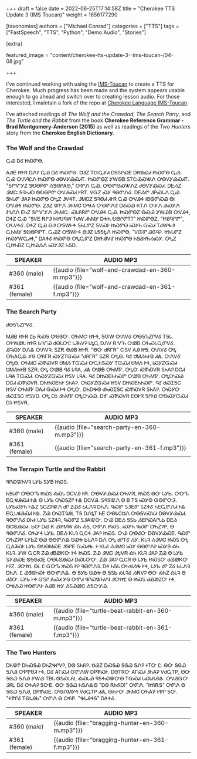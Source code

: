 +++
draft = false
date = 2022-06-25T17:14:58Z
title = "Cherokee TTS Update 3 (IMS Toucan)"
weight = 1656177290

[taxonomies]
authors = ["Michael Conrad"]
categories = ["TTS"]
tags = ["FastSpeech", "TTS", "Python", "Demo Audio", "Stories"]

[extra]

featured_image = "content/cherokee-tts-update-3--ims-toucan-/04-08.jpg"

+++

I've continued working with using the [IMS-Toucan](https://github.com/DigitalPhonetics/IMS-Toucan) to
create a TTS for Cherokee. Much progress has been made and the system appears usable enough to go ahead and switch over to
creating lesson audio. For those interested, I maintain a fork of the repo at [Cherokee Language IMS-Toucan](https://github.com/CherokeeLanguage/IMS-Toucan).

I've attached readings of *The Wolf and the Crawdad*, *The Search Party*, and *The Turtle and the Rabbit*
from the book **Cherokee Reference Grammar - Brad Montgomery-Anderson (2015)** as well as readings of
the *Two Hunters* story from the **Cherokee English Dictionary**.

<!-- more -->

### The Wolf and the Crawdad

ᏩᏯ ᎠᎴ ᏥᏍᏛᎾ.

ᎪᎯᎬ ᏥᎨᏒ ᎠᏁᎮ ᏩᏯ ᎠᎴ ᏥᏍᏛᎾ. ᏌᏭᏃ ᎢᏳᏩᎩᏗ ᎠᎦᏚᎵᏍᎬ ᎠᏥᏰᏍᏗ ᏥᏍᏛᎾ ᏩᏯ. ᏩᏯ ᎤᏁᏄᏝᏁ ᏥᏍᏛᎾ ᏧᎾᏙᎩᏯᏍᏗᎢ.
ᏥᏍᏛᎾᏃ ᎩᎳᏫᏴ ᏚᎢᏨᏯᏍᏔᏁ ᎤᎾᏙᎩᏯᏍᏗᎢ. "ᎦᎵᏉᎩᏃ ᏕᎧᎾᏢᏛ ᏱᏕᎾᎵᎪᎾ," ᎤᏛᏁ ᏩᏯ. ᎤᎾᏛᎾᏍᏔᏁᏃ ᏧᎾᏙᎩᏯᏍᏗ.
ᎠᎬᏱᏃ ᏭᎷᏨ ᎦᎸᏂᏗᎠ ᏫᎧᎾᏢᏛ ᎤᏙᎯᏍᏗ ᎨᏒᎢ. ᏙᏳᏃ ᏍᎩ ᏄᎾᏛᏁᎴ. ᎠᎬᏱᏛ ᏭᏢᏍᏓᏁ ᏩᏯ. ᎦᏂᏓᏛ ᏭᎪᎮ ᏥᏍᏛᎾ ᎤᎿᏃ ᏭᏙᏎᎢ.
ᏭᎷᏣᏃ ᎦᎸᎾᏗ ᏗᎨᏒ ᏩᏯ ᎤᏙᎯᏎ ᎥᎾᏫᏛᏍᏊ ᎾᎥ ᎤᏙᎯᏎ ᏥᏍᏛᎾ.
ᏃᏭᏃ ᏔᎵᏁ ᏭᏂᎷᏣ ᎤᏠᏱ ᏅᎾᏛᏁᎴ ᎠᎴᏍᏊ ᏦᎢᏁ ᏅᎩᏁ ᎯᏍᎩᏁ ᏑᏓᎵᏁ ᎬᏂᏃ ᎦᎵᏉᎩᏁ ᏭᏂᎷᏨ.
ᏍᏓᏲᏒᏛ ᎤᏙᎯᏎ ᏩᏯ. ᏥᏍᏛᎾᏃ ᎾᏍᏊ ᎩᎳᏊᏴ ᎤᏙᎯᏎ, ᎠᏎᏃ ᏩᏯ "ᎦᏙᎬ ᎡᎵᏭ ᏂᏥᏌᏄᎳ ᎢᏧᎳ ᏗᏂᎷᎩ ᎠᎭᏂ ᎧᎾᎵᏛᎢ?"
ᏥᏍᏛᎾᏃ, "ᏥᏰᏄᎵᏛ", ᎤᏓᏙᏎᎴ. ᎠᏎᏃ ᏩᏯ ᎾᏭ ᎤᏕᎳᎰᏎ ᎦᏂᏓᏛᏃ ᎦᏙᏍᎨ ᏥᏍᏛᎾ ᎥᏍᎩᏂ ᏳᏍᏗ ᎢᏧᎳᎭᏭ ᏩᏂᎷᎩ ᎦᎧᎾᏢᏛᎢ.
ᏩᏯᏃ ᎤᏕᎳᎰᏎ ᎾᏭᏃ ᏓᎦᎦᎿᏁ ᏥᏍᏛᎾ, "ᏙᏳᏛ ᎯᎶᏄᎮ. ᏥᏂᏓᏛᏃ ᏥᏍᎩᎳᏩᏗᏎ," ᎠᎪᏎᎴ ᏥᏍᏛᎾ ᎤᎿᏩᏛᏃ ᎠᏥᎨᎯᏙᎴ ᏥᏍᏛᎾ ᏂᎦᏰᏥᏂᏱᏍᎩ.
ᎤᎿᏃ ᏩᏥᏂᏴᏃ ᏩᏥᏯᏱᏁ ᎥᏍᎩᏭᏃ ᏂᎦᎠ.

SPEAKER|AUDIO MP3
--|--
#360 (male)|{{audio (file="wolf-and-crawdad-en-360-m.mp3")}}
#361 (female)|{{audio (file="wolf-and-crawdad-en-361-f.mp3")}}

### The Search Party

ᏧᎾᎦᏖᏃᎵᏙᎴ.

ᎷᎯᏴ ᏥᎨᏒ ᏝᏏ ᎡᏍᎦ ᎤᎾᏕᏅ. ᎤᏂᎷᏨ ᏥᎨᏎ, ᎦᏳᎳ ᎤᏁᏙᎴ ᎤᎾᎦᏖᏃᎵᏙᎴ ᎢᎦᏓ.
ᎤᎨᎳᏪᏓ ᏥᎨᏒ ᏏᏉᏯ ᏧᎾᏓᏅᏝ ᏓᏘᏂᏙᎮ ᏓᎿᏩ ᎠᏁᏙ ᎡᏉᏂ ᎤᏪᏴ ᎤᏂᏍᏓᏩᏛᏙᎴ.
ᎯᎸᏍᎩ ᎠᏁᎲ ᎤᏁᏙᎸ.
ᏚᏃᎡ ᎾᎯᏴ ᏥᎨᏒ.
"ᎾᏅ ᏧᏲᎱᏒ" ᏨᏚᏙ ᎪᎯ ᏥᎦ.
ᎤᏁᏙᎴ ᎤᎿ ᎤᏂᎪᏩᎲ ᎩᎶ ᎤᏲᎱᏒ ᏍᎩᏃᎢᏳᏍᏗ "ᏧᏲᎱᏒ" ᏚᏃᎡ ᎤᎿᎾ.
ᏄᎴ ᏌᎷᏱᏂᎨᏴ ᏗᏜ. ᎤᏁᏙᎴ ᎤᎿᎾ.
ᎤᏂᎷᏣ ᏍᏈᏍᏙᏒ ᏌᎷᏱ ᎢᏳᏍᏗ ᎤᏩᏂᏕᏍᎩ ᎢᏳᏍᏗ ᏌᎷᏱ ᎨᏎ,
ᎥᏍᎩᏃᏳᏍᏗ ᏌᎷᏱᏂᎨᏴ ᏚᏃᏒ.
ᎤᎿ ᎤᏪᏴ ᏄᎴ ᏓᏄᎪ, ᏗᏜ ᎤᏪᏴ ᎤᏂᎷᏤ.
ᎤᎿᏅ ᏍᏈᏍᏙᏒ ᏚᏂᎪᎮ ᎠᏣᏗ ᏓᏄᎪ ᎢᏳᏍᏗ.
ᎤᏍᎩᏃᏳᏍᏗ ᏥᏚᏙ ᏓᏄᎪ.
ᏄᎴ ᎠᏥᏍᎬᏂᎨᏍᏛ ᎤᏪᏴ ᎤᏂᎷᏤ. ᎤᎿᏅᏍᏊ ᎠᏣᏗ ᏍᏈᏍᏙᏒ. ᎠᏂᏥᏍᎬᏂᎨ ᏚᏂᎪᎮ.
ᎤᏍᎩᏃᏳᏍᏗ ᏥᏚᏙ ᎠᏥᏍᎬᏂᎨᏍᏛ. ᏄᎴ ᏧᏍᏆᎦᏟ ᏥᏚᏙ ᎤᏂᎷᏤ ᎠᎪᏗ ᏳᏍᏗ ᎨᏎ ᎤᎿᏅ.
ᎠᏂᎠᎭᏫ ᏧᏂᏍᏆᎦᏟ ᏍᏈᏍᏙᏒ ᏚᏂᎪᎮ.
ᎤᏍᎩᏅ ᏧᏍᏆᎦᏟ ᏥᏚᏙᎠ.
ᎤᎿ ᎠᎼ ᏭᏂᎷᏤ ᎤᎿᏅᏍᏊ.
ᎠᎹ ᏍᏈᏍᏙᏒ ᎬᎾᎨᏒ ᎦᎵᎨᏰ ᎤᎾᏍᎩᏳᏍᏗ ᎠᎼ ᏥᏚᏙᎡ.

SPEAKER|AUDIO MP3
--|--
#360 (male)|{{audio (file="search-party-en-360-m.mp3")}}
#361 (female)|{{audio (file="search-party-en-361-f.mp3")}}

### The Terrapin Turtle and the Rabbit

ᏄᎵᏍᏔᏂᏙᎸ ᏓᎩᏏ ᏚᎩᏴ ᏥᏍᏚ.

ᏂᎦᏓᏛ ᎤᎾᏅᏖ ᏥᏍᏚ ᎣᏍᏓ ᎠᏟᏙᎯ ᎨᏒ.
ᎤᎾᏙᎩᏯᏍᏗ ᎤᏂᏙᎮᏞ ᏥᏍᏚ ᎾᏅ ᏓᎩᏏ.
ᎤᏅᏖ ᎬᏩᏠᎯᏍᏗ ᎨᎲ Ꮎ ᏓᎩᏏ ᎤᏍᎦᏃᎵ ᎨᎲ ᎠᏟᏙᎯ.
ᏚᏄᎦᏔᏁ Ꮎ Ᏼ ᎢᎦ ᎥᏍᎩᎾ ᏳᎾᏛᏅᏘ.
ᏓᎩᏏᏍᎩᏂ ᎨᎲᏃ ᏚᏟᏃᎮᏔᏁ ᏧᎵ ᏃᏊᎴ ᏏᏓᏁᎸ ᎠᏂᏁ.
ᏄᏍᏛ ᏚᏭᎬᏛ ᏚᏃᏎᎴ ᏂᎬᏩᏛᏁᏗ ᎨᎲ ᎬᏩᏓᏠᎯᏍᏗ ᎨᎲ.
ᏃᏊ ᎤᏍᏆᎸᎯᏞ ᎢᎦ ᎠᏁᎿᎢ ᏂᎬ ᎤᎾᏓᏟᏌᏁ ᎤᎾᎦᏙᏍᏙᏗ ᎠᎾᏙᎩᏯᏍᏗ.
ᏄᎾᏛᏁᎴ ᎠᏂᏐ ᏓᎩᏏ ᏚᏃᏎᎸ, ᏄᏍᏛᏃ ᏚᏭᎪᏔᏅ.
ᏅᏊ ᎠᎬᏱ ᎦᏚᏏ ᏱᎬᎵᏍᎪᎵᏓᏏ ᎠᎬᏱ ᏫᏣᎶᎯᏍᏗ.
ᏏᏅ ᎠᏯ Ꮶ ᏯᎩᎷᎳ ᎣᏂ ᏱᎦ, ᎤᏛᏁ ᏥᏍᏚ.
ᎥᏍᎩᏂ ᏄᏍᏛ ᎤᏂᏃᎮᏢ, Ꮎ ᏄᎾᏛᏁᎴ.
ᎤᏂᎩᏎ ᏓᎩᏏ.
ᎠᎬᏱ ᏦᏓᎸ ᏩᏟᏎ ᏭᎪᎮ ᏥᏍᏚ.
ᏅᏊ ᎤᎾᎴᏅ ᎠᎾᏙᎩᏯᏍᎬ.
ᏄᏍᏛ ᎤᏂᏃᎮᏢ ᏓᎩᏏᏃ ᎾᏊ ᎾᎾᏛᏁᎲ ᏌᏊᎭ ᏏᏓᏁᎸ ᎠᏁ ᎤᎿ ᏧᎵᎢᎴ ᏱᎩ.
ᏦᏓᎸ ᏱᏭᎷᏣ ᏥᏍᏚ ᎤᎿ ᏩᎪᏘᏍᎨ ᏓᎩᏏ ᏫᎧᎾᎷᏍᎬ ᏭᏕᎵᎬ ᏳᏍᏗᎭ.
Ꮠ ᏦᏓᎴ ᏱᏭᎷᏣ ᎥᏍᎩ ᎾᎾᏛᏁᎮ ᎥᏍᎩᏴ ᎣᏂ ᏦᏓᎸ.
ᎩᎳ ᏩᏟᏒ ᏃᏊ ᏧᏴᏪᏦᏅ ᎨᏎ ᏥᏍᏚ.
ᏃᏊ ᏭᎷᏣ ᏭᎿᎷᏒ ᎣᏂ ᏦᏓᎸ ᏭᎪᎮ ᏃᏊ Ꮎ ᏓᎩᏏ ᏚᎩᏯᏍᎬ ᏫᎦᎶᏍᎬ ᎤᎾᏓᎶᎯᏍᏗ ᎠᏍᏓᏅᏅ.
ᏃᏊ ᏭᎪᎮ ᏩᏟᏒ Ꮎ ᏓᎩᏏ ᏥᏍᏚᏅ ᏧᏯᏪᏦᏅ ᎨᎮᏃ.
ᏭᏅᏥᏞ ᎾᎥ. Ꮭ ᏳᏅᏖ ᏥᏍᏚ ᎨᎮ ᏄᎾᏛᏁᎸ.
ᎠᏎ ᏂᎦᏓ ᎤᏂᏠᏱᎭ ᎨᏎ,
ᏓᎩᏏ ᏧᎵ ᏃᎴ ᏏᏓᏁᎸ ᎠᏂᏁ.
Ꮭ ᏯᏕᎶᎰᏍᎨ ᎾᏅᏛᏁᎲ.
Ꮎ ᎦᎩᏏ ᏌᏊᎭ Ꮎ ᎦᏚᏏ ᎣᏓᎸᎴ ᏱᎡᏙᎮ ᎾᏅ ᎣᏂᏃ ᎣᏓᎸ Ꮎ ᏧᎴᏅ.
ᏓᎩᏏ ᎨᏎ ᏳᏚᎵ ᎪᏍᏗ ᎩᎶ ᎤᏛᏗ ᏄᎵᏍᏔᏂᏙᎸ ᏭᏅᏥᏝ Ꮎ ᏥᏍᏚ ᏧᏯᏪᏃᏅ ᎨᏎ.
ᎤᏠᏱᏊ ᏥᎾᏛᏁᎰ ᎪᎯᏴ ᏥᎩ ᏱᏚᏯᏪᏣ ᏱᎦᏅᎩᏊ.

SPEAKER|AUDIO MP3
--|--
#360 (male)|{{audio (file="turtle-beat-rabbit-en-360-m.mp3")}}
#361 (female)|{{audio (file="turtle-beat-rabbit-en-361-f.mp3")}}

### The Two Hunters

ᎠᏂᏔᎵ ᎠᏂᏍᎦᏯ ᎠᏂᏃᎭᎵᏙᎮ, ᎠᏫ ᏚᏂᏲᎮ. ᏌᏊᏃ ᎠᏍᎦᏯ ᎦᎶᏇ ᎦᏁᎮ ᏐᎢᏅ Ꮭ. ᎾᏅ ᎦᎶᏇ ᎦᏁᎯ ᎤᏢᏈᏌᏘ ᎨᏎ, ᎠᎴ ᎪᎱᏍᏗ ᏳᏛᏁᎳ ᎠᏢᏈᏍᎨ. ᎠᎾᎢᏒᏅ ᎪᎱᏍᏗ ᏭᏂᎪᎮ ᏙᏧᏩᎢᏢ, ᎾᏅ ᎦᎶᏇ ᎦᏁᎯ ᎩᎳᏊ
ᎢᏴᏓ ᏫᏚᏍᏓᏲᏞ ᎣᏍᏓᏊ ᏄᎦᏎᏍᏔᏅᎾ ᎢᏳᏍᏗ ᏓᏍᏓᏲᎯᎲ. ᎤᏙᎯᏳᏅ ᏭᏲᏞ ᎠᎴ ᎤᏂᎪᎮ ᎦᏅᎬ. ᎾᏅ ᎦᎶᏇ ᏂᎦᏁᎲᎾ "ᎠᏫ ᎡᏂᏲᎠ!" ᎤᏛᏁ. "ᏥᏲᎡᎦ" ᎤᏛᏁ Ꮎ ᎦᎶᏇ ᎦᏁᎯ, ᎠᏢᏈᏍᎬ. ᎤᎾᏁᎷᎩᏎ ᏙᏧᏩᎢᏢ ᏗᏜ, ᎾᎥᏂᎨᏅ ᏭᏂᎷᏣ ᎤᏂᎪᎮ ᏐᏈᎵ ᎦᏅ. "ᏐᏈᎵᎴ ᎢᎾᏓᎯᏏ" ᎤᏛᏁ Ꮎ ᎤᏲᏢ. "ᎭᏓᎯᏎᎦ" ᎠᎪᏎᎴ.

SPEAKER|AUDIO MP3
--|--
#360 (male)|{{audio (file="bragging-hunter-en-360-m.mp3")}}
#361 (female)|{{audio (file="bragging-hunter-en-361-f.mp3")}}
